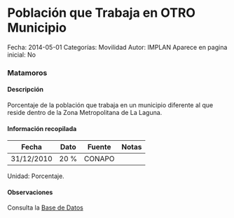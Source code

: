 Población que Trabaja en OTRO Municipio
=====

Fecha: 2014-05-01
Categorías: Movilidad
Autor: IMPLAN
Aparece en pagina inicial: No

### Matamoros

#### Descripción

Porcentaje de la población que trabaja en un municipio diferente al que reside dentro de la Zona Metropolitana de La Laguna.

<!-- break -->

#### Información recopilada

<table class="table table-hover table-bordered matriz">
  <thead>
    <tr><th>Fecha</th><th>Dato</th><th>Fuente</th><th>Notas</th></tr>
  </thead>
  <tbody>
    <tr><td class="centrado">31/12/2010</td><td class="derecha">20 %</td><td>CONAPO</td><td></td></tr>
  </tbody>
</table>

Unidad: Porcentaje.

#### Observaciones

Consulta la [Base de Datos](http://www.conapo.gob.mx/en/CONAPO/Catalogo_Sistema_Urbano_Nacional_2012)

